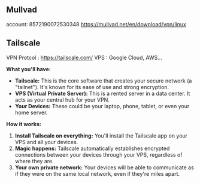 ## Mullvad
account: 8572190072530348
https://mullvad.net/en/download/vpn/linux


## Tailscale

VPN Protcol : https://tailscale.com/
VPS : Google Cloud, AWS...

**What you'll have:**

- **Tailscale:** This is the core software that creates your secure network (a "tailnet"). It's known for its ease of use and strong encryption.
- **VPS (Virtual Private Server):** This is a rented server in a data center. It acts as your central hub for your VPN.
- **Your Devices:** These could be your laptop, phone, tablet, or even your home server.

**How it works:**

1. **Install Tailscale on everything:** You'll install the Tailscale app on your VPS and all your devices.
2. **Magic happens:** Tailscale automatically establishes encrypted connections between your devices through your VPS, regardless of where they are.
3. **Your own private network:** Your devices will be able to communicate as if they were on the same local network, even if they're miles apart.